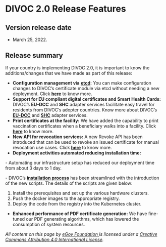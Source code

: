 # DIVOC 2.0 Release Features

## Version release date&#x20;

* March 25, 2022.

## **Release summary**

If your country is implementing DIVOC 2.0, it is important to know the additions/changes that we have made as part of this release:

* **Configuration management via** [**etcd**](https://etcd.io/)**:** You can make configuration changes to DIVOC’s certificate module via etcd without needing a new deployment. Click [**here**](../configuration/configuration-management-via-etcd/) to know more.
* **Support for EU compliant digital certificates and Smart Health Cards:** DIVOC’s **EU-DCC** and **SHC** adapter services facilitate easy travel for residents from DIVOC’s adopter countries. Know more about DIVOC’s [**EU-DCC**](../divocs-verifiable-certificate-features/divocs-eu-dcc-adapter-service.md) and [**SHC**](../divocs-verifiable-certificate-features/divocs-shc-adapter-service.md) adapter services.
* **Print certificates at the facility:** We have added the capability to print vaccination certificates when a beneficiary walks into a facility. Click [**here**](../divocs-verifiable-certificate-features/printing-certificates-at-a-facility.md) to know more.
* **New API for revocation services:** A new Revoke API has been introduced that can be used to revoke an issued certificate for manual revocation use cases. Click [**here**](../divocs-verifiable-certificate-features/revoking-a-divoc-certificate.md) to know more.
* **Deployment activities automated reducing installation time:**&#x20;

&#x20;        \- Automating our infrastructure setup has reduced our deployment time from about 3 days  to 1 day.&#x20;

&#x20;        \- DIVOC’s [**installation process**](../../implementing-divoc/setting-up-divoc/how-to-install-divoc.md) has been streamlined with the introduction of the new scripts. The details of the scripts are given below:

1. Install the prerequisites and set up the various hardware clusters.
2. Push the docker images to the appropriate registry.
3. Deploy the code from the registry into the Kubernetes cluster.

* **Enhanced performance of PDF certificate generation:** We have fine-tuned our PDF generating algorithms, which has lowered the consumption of system resources.



_All content on this page by_ [_eGov Foundation_ ](https://egov.org.in/)_is licensed under a_ [_Creative Commons Attribution 4.0 International License_](http://creativecommons.org/licenses/by/4.0/)_._
